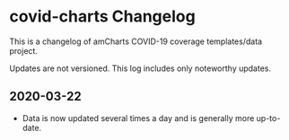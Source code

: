 # covid-charts Changelog

This is a changelog of amCharts COVID-19 coverage templates/data project.

Updates are not versioned. This log includes only noteworthy updates.

## 2020-03-22
- Data is now updated several times a day and is generally more up-to-date.